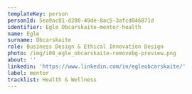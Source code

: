 ```yaml
---
templateKey: person
personId: 5ea9ac81-d200-49de-8ac5-3afcd046871d
identifier: Egle Obcarskaite-mentor-health
name: Egle
surname: Obcarskaite
role: Business Design & Ethical Innovation Design
photo: /img/i08_egle_obcarskaite-removebg-preview.png
about: ''
linkedin: 'https://www.linkedin.com/in/egleobcarskaite/'
label: mentor
tracklist: Health & Wellness
---
```

